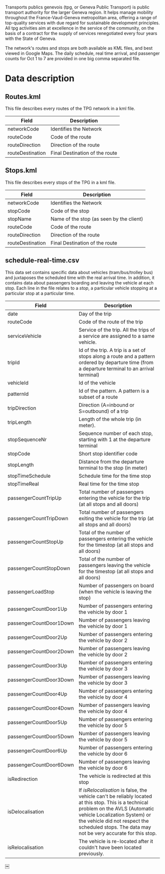 Transports publics genevois (tpg, or Geneva Public Transport) is public transport authority for the larger Geneva region. It helps manage mobility throughout the France-Vaud-Geneva metropolitan area, offering a range of top-quality services with due regard for sustainable development principles. All tpg activities aim at excellence in the service of the community, on the basis of a contract for the supply of services renegotiated every four years with the State of Geneva.

The network's routes and stops are both available as KML files, and best viewed in Google Maps. The daily schedule, real time arrival, and passenger counts for Oct 1 to 7 are provided in one big comma separated file.

# Data description

## Routes.kml
This file describes every routes of the TPG network in a kml file.

| Field            | Description                    |
| ---------------- | ------------------------------ |
| networkCode      | Identifies the Network         |
| routeCode        | Code of the route              |
| routeDirection   | Direction of the route         |
| routeDestination | Final Destination of the route |

## Stops.kml
This file describes every stops of the TPG in a kml file.

| Field            | Description                              |
| ---------------- | ---------------------------------------- |
| networkCode      | Identifies the Network                   |
| stopCode         | Code of the stop                         |
| stopName         | Name of the stop (as seen by the client) |
| routeCode        | Code of the route                        |
| routeDirection   | Direction of the route                   |
| routeDestination | Final Destination of the route           |

## schedule-real-time.csv

This data set contains specific data about vehicles (tram/bus/trolley bus) and juxtaposes the scheduled time with the real arrival time. In addition, it contains data about passengers boarding and leaving the vehicle at each stop.
Each line in the file relates to a *stop*, a particular vehicle stopping at a particular stop at a particular time.

| Field                     | Description                              |
| ----------------          | ---------------------------------------- |
| date                      | Day of the trip |
| routeCode                 | Code of the route of the trip |
| serviceVehicle            | Service of the trip. All the trips of a service are assigned to a same vehicle. |
| tripId                    | Id of the trip. A trip is a set of stops along a route and a pattern ordered by departure time (from a departure terminal to an arrival terminal) |
| vehicleId                 | Id of the vehicle |
| patternId                 | Id of the pattern. A pattern is a subset of a route |
| tripDirection             | Direction (A=inbound or S=outbound) of a trip |
| tripLength                | Length of the whole trip (in meter). |
| stopSequenceNr            | Sequence number of each stop, starting with 1 at the departure terminal |
| stopCode                  | Short stop identifier code |
| stopLength                | Distance from the departure terminal to the stop (in meter) |
| stopTimeSchedule          | Schedule time for the time stop |
| stopTimeReal              | Real time for the time stop |
| passengerCountTripUp      | Total number of passengers entering the vehicle for the trip (at all stops and all doors) |
| passengerCountTripDown    | Total number of passengers exiting the vehicle for the trip (at all stops and all doors) |
| passengerCountStopUp      | Total of the number of passengers entering the vehicle for the timestop (at all stops and all doors) |
| passengerCountStopDown    | Total of the number of passengers leaving the vehicle for the timestop (at all stops and all doors) |
| passengerLoadStop         | Number of passengers on board (when the vehicle is leaving the stop) |
| passengerCountDoor1Up     | Number of passengers entering the vehicle by door 1 |
| passengerCountDoor1Down   | Number of passengers leaving the vehicle by door 1 |
| passengerCountDoor2Up     | Number of passengers entering the vehicle by door 2 |
| passengerCountDoor2Down   | Number of passengers leaving the vehicle by door 2 |
| passengerCountDoor3Up     | Number of passengers entering the vehicle by door 3 |
| passengerCountDoor3Down   | Number of passengers leaving the vehicle by door 3 |
| passengerCountDoor4Up     | Number of passengers entering the vehicle by door 4 |
| passengerCountDoor4Down   | Number of passengers leaving the vehicle by door 4 |
| passengerCountDoor5Up     | Number of passengers entering the vehicle by door 5 |
| passengerCountDoor5Down   | Number of passengers leaving the vehicle by door 5 |
| passengerCountDoor6Up     | Number of passengers entering the vehicle by door 6 |
| passengerCountDoor6Down   | Number of passengers leaving the vehicle by door 6 |
| isRedirection             | The vehicle is redirected at this stop |
| isDelocalisation          | If *isRelocalisation* is false, the vehicle can't be reliably located at this stop. This is a technical problem on the AVLS (Automatic vehicle Localization System) or the vehicle did not respect the scheduled stops. The data may not be very accurate for this stop. |
| isRelocalisation          | The vehicle is re-located after it couldn't have been located previously.
￼
